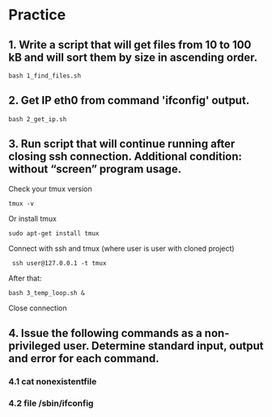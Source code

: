# Practice

## 1. Write a script that will get files from 10 to 100 kB and will sort them by size in ascending order.


```
bash 1_find_files.sh 
```

## 2. Get IP eth0 from command 'ifconfig' output.


```
bash 2_get_ip.sh
```

## 3. Run script that will continue running after closing ssh connection. Additional condition: without “screen” program usage.

Check your tmux version

```
tmux -v
```

Or install tmux

```
sudo apt-get install tmux
```
Connect with ssh and tmux (where user is user with cloned project)

```
 ssh user@127.0.0.1 -t tmux 

```

After that:

```
bash 3_temp_loop.sh & 
```

Close connection

## 4. Issue the following commands as a non-privileged user. Determine standard input, output and error for each command.

### 4.1 cat nonexistentfile

### 4.2 file /sbin/ifconfig
